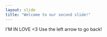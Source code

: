 ```yaml
---
layout: slide
title: "Welcome to our second slide!"
---
```

I'M IN LOVE <3
Use the left arrow to go back!
